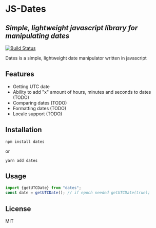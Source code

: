# JS-Dates
## _Simple, lightweight javascript library for manipulating dates_

[![Build Status](https://travis-ci.org/umuralpay/dates.svg?branch=main)](https://travis-ci.org/umuralpay/dates)

Dates is a simple, lightweight date manipulator written in javascript


## Features

- Getting UTC date
- Ability to add "x" amount of hours, minutes and seconds to dates (TODO)
- Comparing dates (TODO)
- Formatting dates (TODO)
- Locale support (TODO)

## Installation

``` npm install dates ```

or

``` yarn add dates ```

## Usage

```javascript
import {getUTCDate} from "dates"; 
const date = getUTCDate(); // if epoch needed getUTCDate(true);
```
## License

MIT

